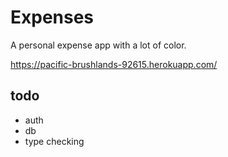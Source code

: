 # Expenses
A personal expense app with a lot of color.

https://pacific-brushlands-92615.herokuapp.com/


## todo
- auth
- db
- type checking
